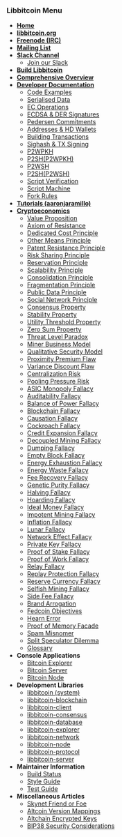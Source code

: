 ### Libbitcoin Menu
* **[Home](Home)**
* **[libbitcoin.org](https://libbitcoin.org)**
* **[Freenode (IRC)](https://webchat.freenode.net?channels=#libbitcoin)**
* **[Mailing List](https://mailinglists.dyne.org/cgi-bin/mailman/listinfo/libbitcoin)**
* **[Slack Channel](https://libbitcoin.slack.com/messages)**
  * [Join our Slack](https://bit.ly/2r3KVSm)
* **[Build Libbitcoin](Build)**
* **[Comprehensive Overview](https://en.bitcoin.it/wiki/Libbitcoin)**
* **[Developer Documentation](Developer-Documentation)**
  * [Code Examples](Ready-to-Compile-Code-Examples)
  * [Serialised Data](Working-with-Serialised-Data)
  * [EC Operations](Elliptic-Curve-Operations)
  * [ECDSA & DER Signatures](ECDSA-and-DER-Signatures)
  * [Pedersen Commitments](Pedersen-Commitments-in-EC-Form)
  * [Addresses & HD Wallets](Addresses-and-HD-Wallets)
  * [Building Transactions](Building-Transactions)
  * [Sighash & TX Signing](Sighash-and-TX-Signing)
  * [P2WPKH](P2WPKH-Transactions)
  * [P2SH(P2WPKH)](P2SH(P2WPKH)-Transactions)
  * [P2WSH](P2WSH-Transactions)
  * [P2SH(P2WSH)](P2SH(P2WSH)-Transactions)
  * [Script Verification](Script-Verification)
  * [Script Machine](Script-Machine)
  * [Fork Rules](Fork-Rules)
* **[Tutorials (aaronjaramillo)](http://aaronjaramillo.org/category/libbitcoindocs)**
* **[Cryptoeconomics](Cryptoeconomics)**
  * [Value Proposition](Value-Proposition)
  * [Axiom of Resistance](Axiom-of-Resistance)
  * [Dedicated Cost Principle](Dedicated-Cost-Principle)
  * [Other Means Principle](Other-Means-Principle)
  * [Patent Resistance Principle](Patent-Resistance-Principle)
  * [Risk Sharing Principle](Risk-Sharing-Principle)
  * [Reservation Principle](Reservation-Principle)
  * [Scalability Principle](Scalability-Principle)
  * [Consolidation Principle](Consolidation-Principle)
  * [Fragmentation Principle](Fragmentation-Principle)
  * [Public Data Principle](Public-Data-Principle)
  * [Social Network Principle](Social-Network-Principle)
  * [Consensus Property](Consensus-Property)
  * [Stability Property](Stability-Property)
  * [Utility Threshold Property](Utility-Threshold-Property)
  * [Zero Sum Property](Zero-Sum-Property)
  * [Threat Level Paradox](Threat-Level-Paradox)
  * [Miner Business Model](Miner-Business-Model)
  * [Qualitative Security Model](Qualitative-Security-Model)
  * [Proximity Premium Flaw](Proximity-Premium-Flaw)
  * [Variance Discount Flaw](Variance-Discount-Flaw)
  * [Centralization Risk](Centralization-Risk)
  * [Pooling Pressure Risk](Pooling-Pressure-Risk)
  * [ASIC Monopoly Fallacy](ASIC-Monopoly-Fallacy)
  * [Auditability Fallacy](Auditability-Fallacy)
  * [Balance of Power Fallacy](Balance-of-Power-Fallacy)
  * [Blockchain Fallacy](Blockchain-Fallacy)
  * [Causation Fallacy](Causation-Fallacy)
  * [Cockroach Fallacy](Cockroach-Fallacy)
  * [Credit Expansion Fallacy](Credit-Expansion-Fallacy)
  * [Decoupled Mining Fallacy](Decoupled-Mining-Fallacy)
  * [Dumping Fallacy](Dumping-Fallacy)
  * [Empty Block Fallacy](Empty-Block-Fallacy)
  * [Energy Exhaustion Fallacy](Energy-Exhaustion-Fallacy)
  * [Energy Waste Fallacy](Energy-Waste-Fallacy)
  * [Fee Recovery Fallacy](Fee-Recovery-Fallacy)
  * [Genetic Purity Fallacy](Genetic-Purity-Fallacy)
  * [Halving Fallacy](Halving-Fallacy)
  * [Hoarding Fallacy](Hoarding-Fallacy)
  * [Ideal Money Fallacy](Ideal-Money-Fallacy)
  * [Impotent Mining Fallacy](Impotent-Mining-Fallacy)
  * [Inflation Fallacy](Inflation-Fallacy)
  * [Lunar Fallacy](Lunar-Fallacy)
  * [Network Effect Fallacy](Network-Effect-Fallacy)
  * [Private Key Fallacy](Private-Key-Fallacy)
  * [Proof of Stake Fallacy](Proof-of-Stake-Fallacy)
  * [Proof of Work Fallacy](Proof-of-Work-Fallacy)
  * [Relay Fallacy](Relay-Fallacy)
  * [Replay Protection Fallacy](Replay-Protection-Fallacy)
  * [Reserve Currency Fallacy](Reserve-Currency-Fallacy)
  * [Selfish Mining Fallacy](Selfish-Mining-Fallacy)
  * [Side Fee Fallacy](Side-Fee-Fallacy)
  * [Brand Arrogation](Brand-Arrogation)
  * [Fedcoin Objectives](Fedcoin-Objectives)
  * [Hearn Error](Hearn-Error)
  * [Proof of Memory Facade](Proof-of-Memory-Facade)
  * [Spam Misnomer](Spam-Misnomer)
  * [Split Speculator Dilemma](Split-Speculator-Dilemma)
  * [Glossary](Glossary)
* **Console Applications**
  * [Bitcoin Explorer](https://github.com/libbitcoin/libbitcoin-explorer/wiki)
  * [Bitcoin Server](https://github.com/libbitcoin/libbitcoin-server/wiki)
  * [Bitcoin Node](https://github.com/libbitcoin/libbitcoin-node/wiki)
* **Development Libraries**
  * [libbitcoin (system)](https://github.com/libbitcoin/libbitcoin/blob/master/README.md)
  * [libbitcoin-blockchain](https://github.com/libbitcoin/libbitcoin-blockchain/blob/master/README.md)
  * [libbitcoin-client](https://github.com/libbitcoin/libbitcoin-client/blob/master/README.md)
  * [libbitcoin-consensus](https://github.com/libbitcoin/libbitcoin-consensus/blob/master/README.md)
  * [libbitcoin-database](https://github.com/libbitcoin/libbitcoin-database/blob/master/README.md)
  * [libbitcoin-explorer](https://github.com/libbitcoin/libbitcoin-explorer/blob/master/README.md)
  * [libbitcoin-network](https://github.com/libbitcoin/libbitcoin-network/blob/master/README.md)
  * [libbitcoin-node](https://github.com/libbitcoin/libbitcoin-node/blob/master/README.md)
  * [libbitcoin-protocol](https://github.com/libbitcoin/libbitcoin-protocol/blob/master/README.md)
  * [libbitcoin-server](https://github.com/libbitcoin/libbitcoin-server/blob/master/README.md)
* **Maintainer Information**
  * [Build Status](https://github.com/libbitcoin/libbitcoin-build/blob/master/README.md)
  * [Style Guide](Style-Guide)
  * [Test Guide](Test-Guide)
* **Miscellaneous Articles**
  * [Skynet Friend or Foe](Skynet-Friend-or-Foe)
  * [Altcoin Version Mappings](Altcoin-Version-Mappings)
  * [Altchain Encrypted Keys](Altchain-Encrypted-Private-Keys)
  * [BIP38 Security Considerations](BIP38-Security-Considerations)